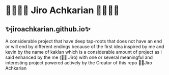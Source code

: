 # 💪🏼💪🏼 Jiro Achkarian 💪🏼💪🏼
## ✨jiroachkarian.github.io✨
A considerable project that have deep tap-roots that does not have an end or will end by different endings because of the first idea inspired by me and kevin by the name of kaklan which is a considerable amount of project as i said enhanced by the me (💪🏼 Jiro) with one or several meaningful and interesting project powered actively by the Creator of this repo 💪🏼Jiro Achkarian
